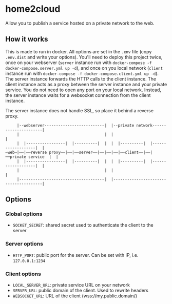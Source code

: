 # home2cloud

Allow you to publish a service hosted on a private network to the web.

## How it works

This is made to run in docker. All options are set in the `.env` file (copy `.env.dist` and write your options). You'll need to deploy this project twice, once on your webserver (`server` instance run with `docker-compose -f docker-compose.server.yml up -d`), and once on you local network (`client` instance run with `docker-compose -f docker-compose.client.yml up -d`). The server instance forwards the HTTP calls to the client instance. The client instance acts as a proxy between the server instance and your private service. You do not need to open any port on your local network. Instead, the server instance waits for a websocket connection from the client instance.

The server instance does not handle SSL, so place it behind a reverse proxy.

```
     |--webserver--------------------------|  |--private network----------------------|
     |                                     |  |                                       |
     |  |-----------------|  |----------|  |  |  |----------|  |-------------------|  |
─web─|──|──reverse proxy──|──|──server──|──|──|──|──client──|──|──private service  |  |
     |  |-----------------|  |----------|  |  |  |----------|  |-------------------|  |
     |                                     |  |                                       |
     |-------------------------------------|  |---------------------------------------|
```

## Options

### Global options
- `SOCKET_SECRET`: shared secret used to authenticate the client to the server

### Server options
- `HTTP_PORT`: public port for the server. Can be set with IP, i.e. `127.0.0.1:1234`

### Client options
- `LOCAL_SERVER_URL`: private service URL on your network
- `SERVER_URL`: public domain of the client. Used to rewrite headers
- `WEBSOCKET_URL`: URL of the client (wss://my.public.domain/)
